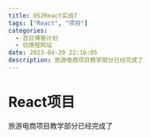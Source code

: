```yaml
---
title: 052React实战7
tags: ["React", "项目"]
categories:
  - 百日博客计划
  - 仿携程网站
date: 2023-04-20 22:16:05
description: 旅游电商项目教学部分已经完成了
---
```


# React项目

旅游电商项目教学部分已经完成了